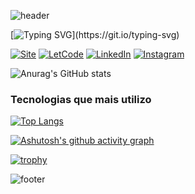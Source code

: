 ![header](https://capsule-render.vercel.app/api?type=waving&height=200&fontSize=50&fontAlign=80&color=gradient&fontColor=FFFFFF&fontAlignY=20)

[![Typing SVG](https://readme-typing-svg.herokuapp.com?font=Fira+Code&pause=1000&color=94EBB6&center=true&vCenter=true&width=435&lines=Ol%C3%A1%2C+eu+sou+o+Lu%C3%ADs+Alberto!;Hello%2C+I'm+Lu%C3%ADs+Alberto!)](https://git.io/typing-svg)

[![Site](https://img.shields.io/badge/website-000000?style=for-the-badge&logo=About.me&logoColor=white)](http://ramosdeluis.pythonanywhere.com/)
[![LetCode](https://img.shields.io/badge/-LeetCode-FFA116?style=for-the-badge&logo=LeetCode&logoColor=black)](https://leetcode.com/ramosdeluis/)
[![LinkedIn](https://img.shields.io/badge/LinkedIn-0077B5?style=for-the-badge&logo=linkedin&logoColor=white)](https://www.linkedin.com/in/ramosdeluis/)
[![Instagram](https://img.shields.io/badge/Instagram-E4405F?style=for-the-badge&logo=instagram&logoColor=white)](https://www.instagram.com/ramosdeluis/)

![Anurag's GitHub stats](https://github-readme-stats.vercel.app/api?username=ramosdeluis&show_icons=true&theme=cobalt)

### Tecnologias que mais utilizo

[![Top Langs](https://github-readme-stats.vercel.app/api/top-langs/?username=ramosdeluis&layout=compact&theme=cobalt)](https://github.com/ramosdeluis/github-readme-stats)

[![Ashutosh's github activity graph](https://github-readme-activity-graph.cyclic.app/graph?username=ramosdeluis&bg_color=203447&color=94ebb6&line=bb7abe&point=94ebb6&area=true&hide_border=true)](https://github.com/ashutosh00710/github-readme-activity-graph)

[![trophy](https://github-profile-trophy.vercel.app/?username=ramosdeluis&theme=gruvbox)](https://github.com/ramosdeluis/github-profile-trophy)

![footer](https://capsule-render.vercel.app/api?type=waving&height=200&fontSize=50&fontAlign=20&color=gradient&fontColor=FFFFFF&fontAlignY=80&section=footer)
